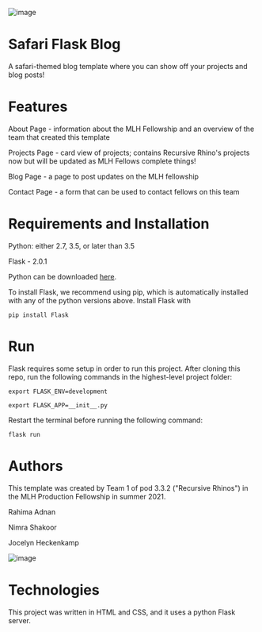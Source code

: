 ![image](https://user-images.githubusercontent.com/34562020/121756615-5b689e00-cae0-11eb-8618-3f2268d37ed6.png)

# Safari Flask Blog
A safari-themed blog template where you can show off your projects and blog posts!

# Features 
About Page - information about the MLH Fellowship and an overview of the team that created this template

Projects Page - card view of projects; contains Recursive Rhino's projects now but will be updated as MLH Fellows complete things!

Blog Page - a page to post updates on the MLH fellowship

Contact Page - a form that can be used to contact fellows on this team

# Requirements and Installation
Python: either 2.7, 3.5, or later than 3.5

Flask - 2.0.1

Python can be downloaded [here](https://www.python.org/downloads/).

To install Flask, we recommend using pip, which is automatically installed with any of the python versions above. Install Flask with

```pip install Flask```

# Run
Flask requires some setup in order to run this project. After cloning this repo, run the following commands in the highest-level project folder:

```export FLASK_ENV=development```

```export FLASK_APP=__init__.py```

Restart the terminal before running the following command:

```flask run```

# Authors
This template was created by Team 1 of pod 3.3.2 ("Recursive Rhinos") in the MLH Production Fellowship in summer 2021. 

Rahima Adnan 

Nimra Shakoor

Jocelyn Heckenkamp

![image](https://user-images.githubusercontent.com/34562020/121755901-02980600-cade-11eb-8779-4aedfc51fe5d.png)

# Technologies
This project was written in HTML and CSS, and it uses a python Flask server.
